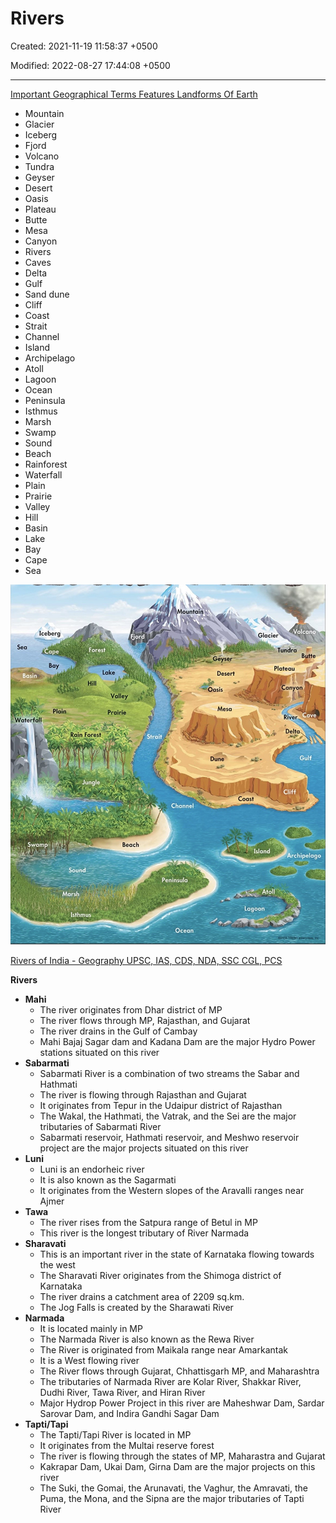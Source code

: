 # Rivers

Created: 2021-11-19 11:58:37 +0500

Modified: 2022-08-27 17:44:08 +0500

---

[Important Geographical Terms Features Landforms Of Earth](https://youtu.be/8McizDCj6qE)
-   Mountain
-   Glacier
-   Iceberg
-   Fjord
-   Volcano
-   Tundra
-   Geyser
-   Desert
-   Oasis
-   Plateau
-   Butte
-   Mesa
-   Canyon
-   Rivers
-   Caves
-   Delta
-   Gulf
-   Sand dune
-   Cliff
-   Coast
-   Strait
-   Channel
-   Island
-   Archipelago
-   Atoll
-   Lagoon
-   Ocean
-   Peninsula
-   Isthmus
-   Marsh
-   Swamp
-   Sound
-   Beach
-   Rainforest
-   Waterfall
-   Plain
-   Prairie
-   Valley
-   Hill
-   Basin
-   Lake
-   Bay
-   Cape
-   Sea



![](media/Rivers-image1.jpg)



[Rivers of India - Geography UPSC, IAS, CDS, NDA, SSC CGL, PCS](https://youtube.com/playlist?list=PL1vNLZF5gfwes_mQ3u4B8KLBUp0ezwjv6)

**Rivers**
-   **Mahi**
    -   The river originates from Dhar district of MP
    -   The river flows through MP, Rajasthan, and Gujarat
    -   The river drains in the Gulf of Cambay
    -   Mahi Bajaj Sagar dam and Kadana Dam are the major Hydro Power stations situated on this river
-   **Sabarmati**
    -   Sabarmati River is a combination of two streams the Sabar and Hathmati
    -   The river is flowing through Rajasthan and Gujarat
    -   It originates from Tepur in the Udaipur district of Rajasthan
    -   The Wakal, the Hathmati, the Vatrak, and the Sei are the major tributaries of Sabarmati River
    -   Sabarmati reservoir, Hathmati reservoir, and Meshwo reservoir project are the major projects situated on this river
-   **Luni**
    -   Luni is an endorheic river
    -   It is also known as the Sagarmati
    -   It originates from the Western slopes of the Aravalli ranges near Ajmer
-   **Tawa**
    -   The river rises from the Satpura range of Betul in MP
    -   This river is the longest tributary of River Narmada
-   **Sharavati**
    -   This is an important river in the state of Karnataka flowing towards the west
    -   The Sharavati River originates from the Shimoga district of Karnataka
    -   The river drains a catchment area of 2209 sq.km.
    -   The Jog Falls is created by the Sharawati River
-   **Narmada**
    -   It is located mainly in MP
    -   The Narmada River is also known as the Rewa River
    -   The River is originated from Maikala range near Amarkantak
    -   It is a West flowing river
    -   The River flows through Gujarat, Chhattisgarh MP, and Maharashtra
    -   The tributaries of Narmada River are Kolar River, Shakkar River, Dudhi River, Tawa River, and Hiran River
    -   Major Hydrop Power Project in this river are Maheshwar Dam, Sardar Sarovar Dam, and Indira Gandhi Sagar Dam
-   **Tapti/Tapi**
    -   The Tapti/Tapi River is located in MP
    -   It originates from the Multai reserve forest
    -   The river is flowing through the states of MP, Maharastra and Gujarat
    -   Kakrapar Dam, Ukai Dam, Girna Dam are the major projects on this river
    -   The Suki, the Gomai, the Arunavati, the Vaghur, the Amravati, the Puma, the Mona, and the Sipna are the major tributaries of Tapti River

